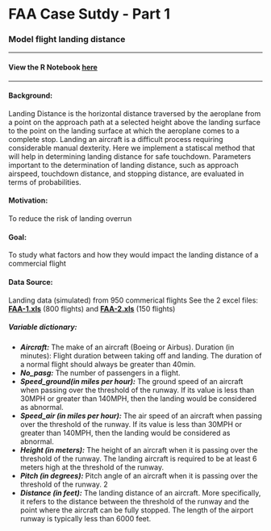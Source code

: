 # FAA Case Sutdy - Part 1
### Model flight landing distance
---

#### View the R Notebook [here](https://meenal-narsinghani.github.io/FAA-Case-Study/FAADataAnalysis%20-%20Part1.html)

---
#### Background:
Landing Distance is the horizontal distance traversed by the aeroplane from a point on the approach path at a selected height above the landing surface to the point on the landing surface at which the aeroplane comes to a complete stop. Landing an aircraft is a difficult process requiring considerable manual dexterity. 
Here we implement a statiscal method that will help in determining landing distance for safe touchdown. Parameters important to the determination of landing distance, such as approach airspeed, touchdown distance, and stopping distance, are evaluated in terms
of probabilities. 

#### Motivation: 
To reduce the risk of landing overrun

#### Goal: 
To study what factors and how they would impact the landing distance of a commercial flight

#### Data Source: 
Landing data (simulated) from 950 commerical flights
See the 2 excel files: **[FAA-1.xls](FAA1.xls)** (800 flights) and **[FAA-2.xls](FAA2.xls)** (150 flights)

##### Variable dictionary:

- ***Aircraft:*** The make of an aircraft (Boeing or Airbus).
Duration (in minutes): Flight duration between taking off and landing. The duration of a normal flight should always be greater than 40min.
- ***No_pasg:*** The number of passengers in a flight.
- ***Speed_ground(in miles per hour):*** The ground speed of an aircraft when passing over the threshold of the runway. If its value is less than 30MPH or greater than 140MPH, then the landing would be considered as abnormal.
- ***Speed_air (in miles per hour):*** The air speed of an aircraft when passing over the threshold of the runway. If its value is less than 30MPH or greater than 140MPH, then the landing would be considered as abnormal.
- ***Height (in meters):*** The height of an aircraft when it is passing over the threshold of the runway. The landing aircraft is required to be at least 6 meters high at the threshold of the runway.
- ***Pitch (in degrees):*** Pitch angle of an aircraft when it is passing over the threshold of the runway.
2
- ***Distance (in feet):*** The landing distance of an aircraft. More specifically, it refers to the distance between the threshold of the runway and the point where the aircraft can be fully stopped. The length of the airport runway is typically less than 6000 feet.










